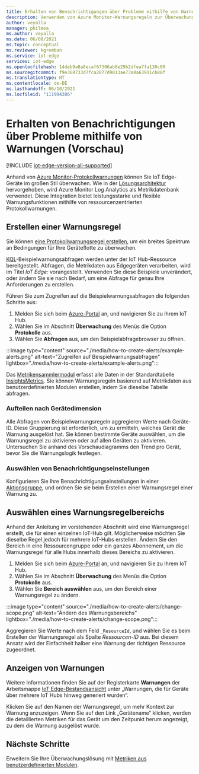 ```yaml
---
title: Erhalten von Benachrichtigungen über Probleme mithilfe von Warnungen – Azure IoT Edge
description: Verwenden von Azure Monitor-Warnungsregeln zur Überwachung im großen Stil
author: veyalla
manager: philmea
ms.author: veyalla
ms.date: 06/08/2021
ms.topic: conceptual
ms.reviewer: kgremban
ms.service: iot-edge
services: iot-edge
ms.openlocfilehash: 14deb9a8a8ecaf67306ab8e29b2dfea7fa130c00
ms.sourcegitcommit: f9e368733d7fca2877d9013ae73a8a63911cb88f
ms.translationtype: HT
ms.contentlocale: de-DE
ms.lasthandoff: 06/10/2021
ms.locfileid: "111904386"
---
```

# <a name="get-notified-about-issues-using-alerts-preview"></a>Erhalten von Benachrichtigungen über Probleme mithilfe von Warnungen (Vorschau)

[!INCLUDE [iot-edge-version-all-supported](../../includes/iot-edge-version-all-supported.md)]

Anhand von [Azure Monitor-Protokollwarnungen](../azure-monitor/alerts/alerts-unified-log.md) können Sie IoT Edge-Geräte im großen Stil überwachen. Wie in der [Lösungsarchitektur](how-to-collect-and-transport-metrics.md#architecture) hervorgehoben, wird Azure Monitor Log Analytics als Metrikdatenbank verwendet. Diese Integration bietet leistungsstarke und flexible Warnungsfunktionen mithilfe von ressourcenzentrierten Protokollwarnungen.

## <a name="create-an-alert-rule"></a>Erstellen einer Warnungsregel

Sie können [eine Protokollwarnungsregel erstellen](../azure-monitor/alerts/alerts-log.md), um ein breites Spektrum an Bedingungen für Ihre Geräteflotte zu überwachen.

[KQL](https://aka.ms/kql)-Beispielwarnungsabfragen werden unter der IoT Hub-Ressource bereitgestellt. Abfragen, die Metrikdaten aus Edgegeräten verarbeiten, wird im Titel *IoT Edge:* vorangestellt. Verwenden Sie diese Beispiele unverändert, oder ändern Sie sie nach Bedarf, um eine Abfrage für genau Ihre Anforderungen zu erstellen.

Führen Sie zum Zugreifen auf die Beispielwarnungsabfragen die folgenden Schritte aus:

1. Melden Sie sich beim [Azure-Portal](https://portal.azure.com) an, und navigieren Sie zu Ihrem IoT Hub.
1. Wählen Sie im Abschnitt **Überwachung** des Menüs die Option **Protokolle** aus.
1. Wählen Sie **Abfragen** aus, um den Beispielabfragebrowser zu öffnen.

:::image type="content" source="./media/how-to-create-alerts/example-alerts.png" alt-text="Zugreifen auf Beispielwarnungsabfragen" lightbox="./media/how-to-create-alerts/example-alerts.png":::

Das [Metrikensammlermodul](how-to-collect-and-transport-metrics.md#metrics-collector-module) erfasst alle Daten in der Standardtabelle [InsightsMetrics](/azure/azure-monitor/reference/tables/insightsmetrics). Sie können Warnungsregeln basierend auf Metrikdaten aus benutzerdefinierten Modulen erstellen, indem Sie dieselbe Tabelle abfragen.

### <a name="split-by-device-dimension"></a>Aufteilen nach Gerätedimension

Alle Abfragen von Beispielwarnungsregeln aggregieren Werte nach Geräte-ID. Diese Gruppierung ist erforderlich, um zu ermitteln, welches Gerät die Warnung ausgelöst hat. Sie können bestimmte Geräte auswählen, um die Warnungsregel zu aktivieren oder auf allen Geräten zu aktivieren. Untersuchen Sie anhand des Vorschaudiagramms den Trend pro Gerät, bevor Sie die Warnungslogik festlegen.

### <a name="choose-notification-preferences"></a>Auswählen von Benachrichtigungseinstellungen

Konfigurieren Sie Ihre Benachrichtigungseinstellungen in einer [Aktionsgruppe](../azure-monitor/alerts/action-groups.md), und ordnen Sie sie beim Erstellen einer Warnungsregel einer Warnung zu.

## <a name="select-alert-rule-scope"></a>Auswählen eines Warnungsregelbereichs

Anhand der Anleitung im vorstehenden Abschnitt wird eine Warnungsregel erstellt, die für einen einzelnen IoT-Hub gilt. Möglicherweise möchten Sie dieselbe Regel jedoch für mehrere IoT-Hubs erstellen. Ändern Sie den Bereich in eine Ressourcengruppe oder ein ganzes Abonnement, um die Warnungsregel für alle Hubs innerhalb dieses Bereichs zu aktivieren.

1. Melden Sie sich beim [Azure-Portal](https://portal.azure.com) an, und navigieren Sie zu Ihrem IoT Hub.
1. Wählen Sie im Abschnitt **Überwachung** des Menüs die Option **Protokolle** aus.
1. Wählen Sie **Bereich auswählen** aus, um den Bereich einer Warnungsregel zu ändern.

:::image type="content" source="./media/how-to-create-alerts/change-scope.png" alt-text="Ändern des Warnungsbereichs" lightbox="./media/how-to-create-alerts/change-scope.png":::

Aggregieren Sie Werte nach dem Feld `_ResourceId`, und wählen Sie es beim Erstellen der Warnungsregel als Spalte *Ressourcen-ID* aus. Bei diesem Ansatz wird der Einfachheit halber eine Warnung der richtigen Ressource zugeordnet.

## <a name="viewing-alerts"></a>Anzeigen von Warnungen

Weitere Informationen finden Sie auf der Registerkarte **Warnungen** der Arbeitsmappe [IoT Edge-Bestandsansicht](how-to-explore-curated-visualizations.md#iot-edge-fleet-view-workbook) unter „Warnungen, die für Geräte über mehrere IoT Hubs hinweg generiert wurden“.

Klicken Sie auf den Namen der Warnungsregel, um mehr Kontext zur Warnung anzuzeigen. Wenn Sie auf den Link „Gerätename“ klicken, werden die detaillierten Metriken für das Gerät um den Zeitpunkt herum angezeigt, zu dem die Warnung ausgelöst wurde.

## <a name="next-steps"></a>Nächste Schritte

Erweitern Sie Ihre Überwachungslösung mit [Metriken aus benutzerdefinierten Modulen](how-to-add-custom-metrics.md). 